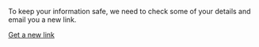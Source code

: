 To keep your information safe, we need to check some of your details and email you a new link.

<a href="/verify">Get a new link</a>

